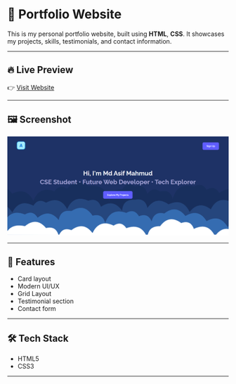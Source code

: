 # 💼 Portfolio Website

This is my personal portfolio website, built using **HTML**, **CSS**. It showcases my projects, skills, testimonials, and contact information.

---

## 🔥 Live Preview

👉 [Visit Website](https://mdasifmahmuddev.github.io/MyPortfolio/)

---

## 🖼️ Screenshot

![Portfolio Screenshot](https://raw.githubusercontent.com/mdasifmahmuddev/MyPortfolio/8ed8de521a36259697549c8fc9c81a604a033f2d/screenshot.PNG)


---

## 🚀 Features

- Card layout
- Modern UI/UX
- Grid Layout
- Testimonial section
- Contact form

---

## 🛠️ Tech Stack

- HTML5
- CSS3

---



